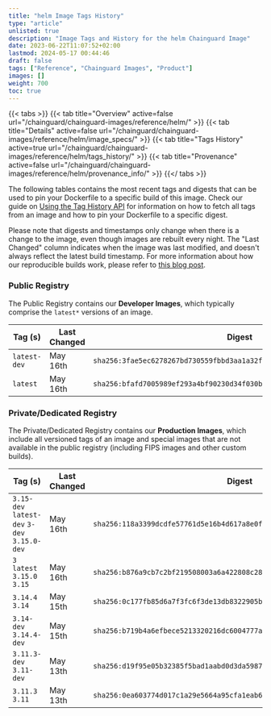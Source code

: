 ```yaml
---
title: "helm Image Tags History"
type: "article"
unlisted: true
description: "Image Tags and History for the helm Chainguard Image"
date: 2023-06-22T11:07:52+02:00
lastmod: 2024-05-17 00:44:46
draft: false
tags: ["Reference", "Chainguard Images", "Product"]
images: []
weight: 700
toc: true
---
```


{{< tabs >}}
{{< tab title="Overview" active=false url="/chainguard/chainguard-images/reference/helm/" >}}
{{< tab title="Details" active=false url="/chainguard/chainguard-images/reference/helm/image_specs/" >}}
{{< tab title="Tags History" active=true url="/chainguard/chainguard-images/reference/helm/tags_history/" >}}
{{< tab title="Provenance" active=false url="/chainguard/chainguard-images/reference/helm/provenance_info/" >}}
{{</ tabs >}}

The following tables contains the most recent tags and digests that can be used to pin your Dockerfile to a specific build of this image. Check our guide on [Using the Tag History API](/chainguard/chainguard-images/using-the-tag-history-api/) for information on how to fetch all tags from an image and how to pin your Dockerfile to a specific digest.

Please note that digests and timestamps only change when there is a change to the image, even though images are rebuilt every night. The "Last Changed" column indicates when the image was last modified, and doesn't always reflect the latest build timestamp. For more information about how our reproducible builds work, please refer to [this blog post](https://www.chainguard.dev/unchained/reproducing-chainguards-reproducible-image-builds).

### Public Registry
The Public Registry contains our **Developer Images**, which typically comprise the `latest*` versions of an image.

| Tag (s)       | Last Changed | Digest                                                                    |
|---------------|--------------|---------------------------------------------------------------------------|
|  `latest-dev` | May 16th     | `sha256:3fae5ec6278267bd730559fbbd3aa1a32f82dc95a20a5872a26ff9085b698511` |
|  `latest`     | May 16th     | `sha256:bfafd7005989ef293a4bf90230d34f030bfbd9e8a54e3982674a26992050bbe9` |


### Private/Dedicated Registry
The Private/Dedicated Registry contains our **Production Images**, which include all versioned tags of an image and special images that are not available in the public registry (including FIPS images and other custom builds).

| Tag (s)                                       | Last Changed | Digest                                                                    |
|-----------------------------------------------|--------------|---------------------------------------------------------------------------|
|  `3.15-dev` `latest-dev` `3-dev` `3.15.0-dev` | May 16th     | `sha256:118a3399dcdfe57761d5e16b4d617a8e0f741c12c6678f11d333f3364ed72efc` |
|  `3` `latest` `3.15.0` `3.15`                 | May 16th     | `sha256:b876a9cb7c2bf219508003a6a422808c2820cf311af067f4a71dadf7a254dbdd` |
|  `3.14.4` `3.14`                              | May 15th     | `sha256:0c177fb85d6a7f3fc6f3de13db8322905b5ddeb2fdea2113a68b5bf5ddcb8bdb` |
|  `3.14-dev` `3.14.4-dev`                      | May 15th     | `sha256:b719b4a6efbece5213320216dc6004777a23a3f73b4cb8b16fe88178525d096f` |
|  `3.11.3-dev` `3.11-dev`                      | May 13th     | `sha256:d19f95e05b32385f5bad1aabd0d3da598752a530f9b0bb9abed33ed96c17bbae` |
|  `3.11.3` `3.11`                              | May 13th     | `sha256:0ea603774d017c1a29e5664a95cfa1eab62906d8f13b2a508a55bf331254a248` |

